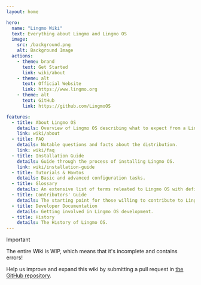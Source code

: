 ```yaml
---
layout: home

hero:
  name: "Lingmo Wiki"
  text: Everything about Lingmo and Lingmo OS
  image:
    src: /background.png
    alt: Background Image
  actions:
    - theme: brand
      text: Get Started
      link: wiki/about
    - theme: alt
      text: Official Website
      link: https://www.lingmo.org
    - theme: alt
      text: GitHub
      link: https://github.com/LingmoOS

features:
  - title: About Lingmo OS
    details: Overview of Lingmo OS describing what to expect from a Lingmo OS system.
    link: wiki/about
  - title: FAQ
    details: Notable questions and facts about the distribution.
    link: wiki/faq
  - title: Installation Guide
    details: Guide through the process of installing Lingmo OS.
    link: wiki/installation-guide
  - title: Tutorials & Howtos
    details: Basic and advanced configuration tasks.
  - title: Glossary
    details: An extensive list of terms releated to Lingmo OS with definitions and explanations.
  - title: Contributors' Guide
    details: The starting point for those willing to contribute to Lingmo OS.
  - title: Developer Documentation
    details: Getting involved in Lingmo OS development.
  - title: History
    details: The History of Lingmo OS.
---
```

> [!IMPORTANT]
> The entire Wiki is WIP, which means that it's incomplete and contains errors!
>
> Help us improve and expand this wiki by submitting a pull request in [the GitHub repository](https://github.com/LingmoOS/lingmo-wiki).
